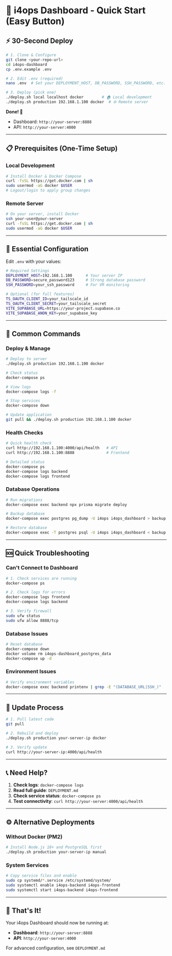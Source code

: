 # 🚀 **i4ops Dashboard - Quick Start (Easy Button)**

## **⚡ 30-Second Deploy**

```bash
# 1. Clone & Configure
git clone <your-repo-url>
cd i4ops-dashboard
cp .env.example .env

# 2. Edit .env (required)
nano .env  # Set your DEPLOYMENT_HOST, DB_PASSWORD, SSH_PASSWORD, etc.

# 3. Deploy (pick one)
./deploy.sh local localhost docker        # 🏠 Local development
./deploy.sh production 192.168.1.100 docker  # 🌐 Remote server
```

**Done! 🎉**
- Dashboard: `http://your-server:8888`
- API: `http://your-server:4000`

---

## **📋 Prerequisites (One-Time Setup)**

### **Local Development**
```bash
# Install Docker & Docker Compose
curl -fsSL https://get.docker.com | sh
sudo usermod -aG docker $USER
# Logout/login to apply group changes
```

### **Remote Server**
```bash
# On your server, install Docker
ssh your-user@your-server
curl -fsSL https://get.docker.com | sh
sudo usermod -aG docker $USER
```

---

## **🔧 Essential Configuration**

Edit `.env` with your values:
```bash
# Required Settings
DEPLOYMENT_HOST=192.168.1.100      # Your server IP
DB_PASSWORD=secure_password123     # Strong database password
SSH_PASSWORD=your_ssh_password     # For VM monitoring

# Optional (for full features)
TS_OAUTH_CLIENT_ID=your_tailscale_id
TS_OAUTH_CLIENT_SECRET=your_tailscale_secret
VITE_SUPABASE_URL=https://your-project.supabase.co
VITE_SUPABASE_ANON_KEY=your_supabase_key
```

---

## **🎯 Common Commands**

### **Deploy & Manage**
```bash
# Deploy to server
./deploy.sh production 192.168.1.100 docker

# Check status
docker-compose ps

# View logs
docker-compose logs -f

# Stop services
docker-compose down

# Update application
git pull && ./deploy.sh production 192.168.1.100 docker
```

### **Health Checks**
```bash
# Quick health check
curl http://192.168.1.100:4000/api/health   # API
curl http://192.168.1.100:8888              # Frontend

# Detailed status
docker-compose ps
docker-compose logs backend
docker-compose logs frontend
```

### **Database Operations**
```bash
# Run migrations
docker-compose exec backend npx prisma migrate deploy

# Backup database
docker-compose exec postgres pg_dump -U i4ops i4ops_dashboard > backup.sql

# Restore database
docker-compose exec -T postgres psql -U i4ops i4ops_dashboard < backup.sql
```

---

## **🆘 Quick Troubleshooting**

### **Can't Connect to Dashboard**
```bash
# 1. Check services are running
docker-compose ps

# 2. Check logs for errors
docker-compose logs frontend
docker-compose logs backend

# 3. Verify firewall
sudo ufw status
sudo ufw allow 8888/tcp
```

### **Database Issues**
```bash
# Reset database
docker-compose down
docker volume rm i4ops-dashboard_postgres_data
docker-compose up -d
```

### **Environment Issues**
```bash
# Verify environment variables
docker-compose exec backend printenv | grep -E "(DATABASE_URL|SSH_)"
```

---

## **🔄 Update Process**

```bash
# 1. Pull latest code
git pull

# 2. Rebuild and deploy
./deploy.sh production your-server-ip docker

# 3. Verify update
curl http://your-server-ip:4000/api/health
```

---

## **📞 Need Help?**

1. **Check logs**: `docker-compose logs`
2. **Read full guide**: `DEPLOYMENT.md`
3. **Check service status**: `docker-compose ps`
4. **Test connectivity**: `curl http://your-server:4000/api/health`

---

## **⚙️ Alternative Deployments**

### **Without Docker (PM2)**
```bash
# Install Node.js 18+ and PostgreSQL first
./deploy.sh production your-server-ip manual
```

### **System Services**
```bash
# Copy service files and enable
sudo cp systemd/*.service /etc/systemd/system/
sudo systemctl enable i4ops-backend i4ops-frontend
sudo systemctl start i4ops-backend i4ops-frontend
```

---

## **🎉 That's It!**

Your i4ops Dashboard should now be running at:
- **Dashboard**: `http://your-server:8888`
- **API**: `http://your-server:4000`

For advanced configuration, see `DEPLOYMENT.md` 